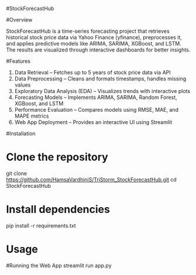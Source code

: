 #StockForecastHub

#Overview

StockForecastHub is a time-series forecasting project that retrieves historical stock price data via Yahoo Finance (yfinance), preprocesses it, and applies predictive models like ARIMA, SARIMA, XGBoost, and LSTM. The results are visualized through interactive dashboards for better insights.

#Features

1. Data Retrieval – Fetches up to 5 years of stock price data via API
2. Data Preprocessing – Cleans and formats timestamps, handles missing values
3. Exploratory Data Analysis (EDA) – Visualizes trends with interactive plots
4. Forecasting Models – Implements ARIMA, SARIMA, Random Forest, XGBoost, and LSTM
5. Performance Evaluation – Compares models using RMSE, MAE, and MAPE metrics
6. Web App Deployment – Provides an interactive UI using Streamlit

#Installation

# Clone the repository
git clone https://github.com/HamsaVardhiniS/TriStorm_StockForecastHub.git
cd StockForecastHub

# Install dependencies
pip install -r requirements.txt

# Usage

#Running the Web App
streamlit run app.py


